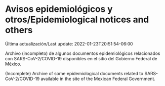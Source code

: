 # Avisos epidemiológicos y otros/Epidemiological notices and others

Última actualización/Last update: 2022-01-23T20:51:54-06:00

Archivo (incompleto) de algunos documentos epidemiológicos relacionados con SARS-CoV-2/COVID-19 disponibles en el sitio del Gobierno Federal de México.

(Incomplete) Archive of some epidemiological documents related to SARS-CoV-2/COVID-19 available in the site of the Mexican Federal Government.
